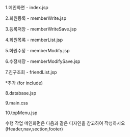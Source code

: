 1.메인화면 - index.jsp

2.회원등록 - memberWrite.jsp

3.등록저장 - memberWriteSave.jsp

4.회원목록 - memberList.jsp

5.회원수정 - memberModify.jsp

6.수정저장 - memberModifySave.jsp

7.친구조회 - friendList.jsp

*추가 (for include)

8.database.jsp

9.main.css

10.topMenu.jsp

수행 작업
메인화면은 다음과 같은 디자인을 참고하여 작성하시오
(Header,nav,section,footer)
<header>
<nav>
<section>
<footer>

